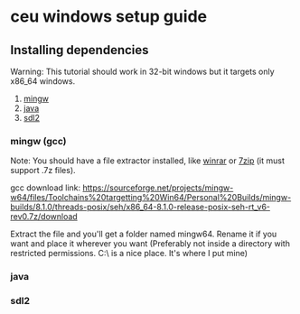 # ceu windows setup guide

## Installing dependencies
Warning: This tutorial should work in 32-bit windows but it targets only x86_64 windows.
1. [mingw](#mingw-gcc)
2. [java](#java)
3. [sdl2](#sdl2)

### mingw (gcc)
Note: You should have a file extractor installed, like [winrar](https://www.win-rar.com/start.html?&L=0) or [7zip](https://www.7-zip.org/) (it must support .7z files).

gcc download link: https://sourceforge.net/projects/mingw-w64/files/Toolchains%20targetting%20Win64/Personal%20Builds/mingw-builds/8.1.0/threads-posix/seh/x86_64-8.1.0-release-posix-seh-rt_v6-rev0.7z/download

Extract the file and you'll get a folder named mingw64. Rename it if you want and place it wherever you want (Preferably not inside a directory with restricted permissions. C:\ is a nice place. It's where I put mine)

### java

### sdl2
